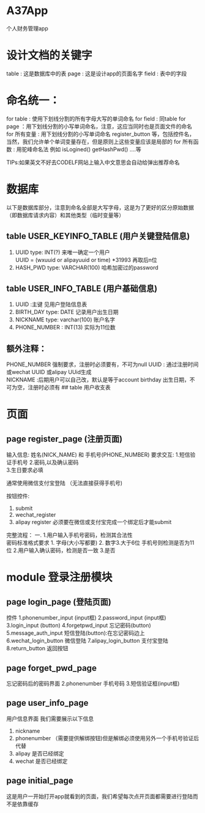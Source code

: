 # A37App
个人财务管理app

# 设计文档的关键字
table : 这是数据库中的表
page : 这是设计app的页面名字
field : 表中的字段

# 命名统一：
for table : 使用下划线分割的所有字母大写的单词命名
for field : 同table
for page ：用下划线分割的小写单词命名，注意，这应当同时也是页面文件的命名
for 所有变量 : 用下划线分割的小写单词命名 register_button 等，包括控件名，当然，我们允许单个单词变量存在，但是原则上这些变量应该是局部的
for 所有函数 : 用驼峰命名法 例如 isLogined()  getHashPwd() ....等

TIPs:如果英文不好去CODELF网站上输入中文意思会自动给弹出推荐命名

# 数据库
以下是数据库部分，注意到命名全部是大写字母，这是为了更好的区分原始数据（即数据库请求内容）和其他类型（临时变量等）

## table USER_KEYINFO_TABLE (用户关键登陆信息)
1.  UUID type: INT(?) 
来唯一确定一个用户  
UUID = (wxuuid or alipayuuid or time) *31993 再取后n位   
2.  HASH_PWD   type: VARCHAR(100)
哈希加密过的password 

## table USER_INFO_TABLE (用户基础信息)
1. UUID :主键 见用户登陆信息表
2. BIRTH_DAY type: DATE
记录用户出生日期 
3. NICKNAME type: varchar(100) 账户名字 
4. PHONE_NUMBER : INT(13)
实际为11位数

## 额外注释： 
PHONE_NUMBER 强制要求，注册时必须要有，不可为null
UUID : 通过注册时间或wechat UUID 或alipay UUid生成  
NICKNAME :后期用户可以自己改，默认是等于account birthday 出生日期，不可为空，注册时必须有 ## table  用户收支表

# 页面
## page register_page (注册页面)
输入信息: 姓名(NICK_NAME) 和 手机号(PHONE_NUMBER)
要求交互: 
1.短信验证手机号
2.密码,以及确认密码  
3.生日要求必填

通常使用微信支付宝登陆 （无法直接获得手机号)

按钮控件:
1. submit
2. wechat_register
3. alipay register
必须要在微信或支付宝完成一个绑定后才能submit

完整流程：
一.
1.用户输入手机号密码，检测其合法性  
  密码标准格式要求 1. 字母(大小写都要) 2. 数字3.大于6位
  手机号则检测是否为11位
2.用户输入确认密码，检测是否一致
3.是否

# module 登录注册模块
## page login_page  (登陆页面)
控件
1.phonenumber_input (input框)
2.password_input (input框)
3.login_input (button)
4.forgetpwd_input 忘记密码(button)
5.message_auth_input 短信登陆(button):在忘记密码边上
6.wechat_login_button 微信登陆
7.alipay_login_button 支付宝登陆
8.return_button 返回按钮

## page forget_pwd_page 
忘记密码后的密码界面
2.phonenumber 手机号码
3.短信验证框(input框)

## page user_info_page
用户信息界面 
我们需要展示以下信息
1. nickname
2. phonenumber （需要提供解绑按钮)但是解绑必须使用另外一个手机号验证后代替
3. alipay 是否已经绑定
4. wechat 是否已经绑定
## page initial_page  
这是用户一开始打开app就看到的页面，我们希望每次点开页面都需要进行登陆而不是依靠缓存
